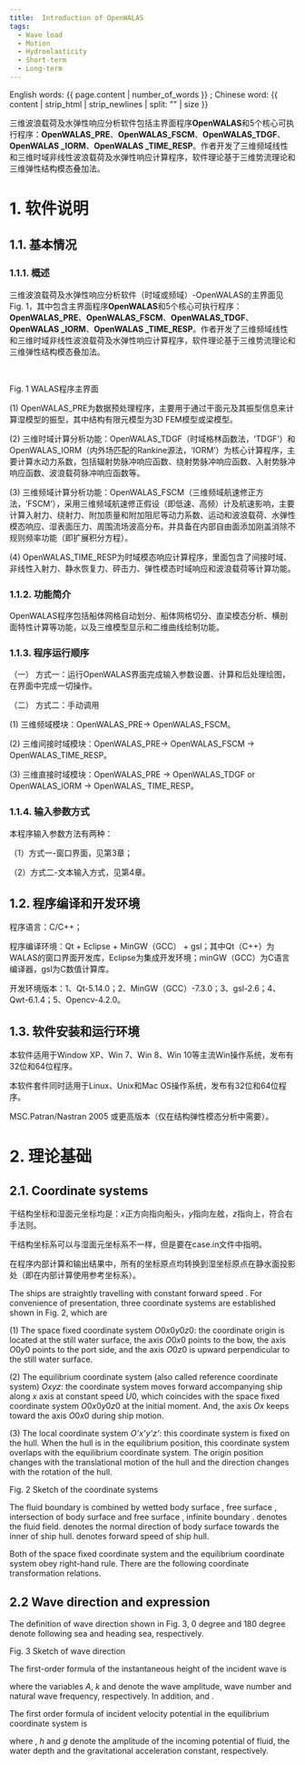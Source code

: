 ```yaml
---
title:  Introduction of OpenWALAS
tags:
  - Wave load
  - Motion
  - Hydroelasticity
  - Short-term
  - Long-term
---
```


English words: {{ page.content | number_of_words }} ; Chinese word: {{ content | strip_html | strip_newlines | split: "" | size }}

三维波浪载荷及水弹性响应分析软件包括主界面程序**OpenWALAS**和5个核心可执行程序：**OpenWALAS_PRE**、**OpenWALAS_FSCM**、**OpenWALAS_TDGF**、**OpenWALAS _IORM**、**OpenWALAS _TIME_RESP**。作者开发了三维频域线性和三维时域非线性波浪载荷及水弹性响应计算程序，软件理论基于三维势流理论和三维弹性结构模态叠加法。

<!--more-->

# 1. 软件说明

## 1.1. 基本情况

### 1.1.1.   概述

三维波浪载荷及水弹性响应分析软件（时域或频域）-OpenWALAS的主界面见Fig. 1，其中包含主界面程序**OpenWALAS**和5个核心可执行程序：**OpenWALAS_PRE**、**OpenWALAS_FSCM**、**OpenWALAS_TDGF**、**OpenWALAS _IORM**、**OpenWALAS _TIME_RESP**。作者开发了三维频域线性和三维时域非线性波浪载荷及水弹性响应计算程序，软件理论基于三维势流理论和三维弹性结构模态叠加法。

​                               

Fig. 1 WALAS程序主界面

(1)  OpenWALAS_PRE为数据预处理程序，主要用于通过干面元及其振型信息来计算湿模型的振型，其中结构有限元模型为3D FEM模型或梁模型。

(2)  三维时域计算分析功能：OpenWALAS_TDGF（时域格林函数法，‘TDGF’）和OpenWALAS_IORM（内外场匹配的Rankine源法，‘IORM’）为核心计算程序，主要计算水动力系数，包括辐射势脉冲响应函数、绕射势脉冲响应函数、入射势脉冲响应函数、波浪载荷脉冲响应函数等。

(3)  三维频域计算分析功能：OpenWALAS_FSCM（三维频域航速修正方法，‘FSCM’），采用三维频域航速修正假设（即低速、高频）计及航速影响，主要计算入射力、绕射力、附加质量和附加阻尼等动力系数、运动和波浪载荷、水弹性模态响应、湿表面压力、周围流场波高分布。并具备在内部自由面添加刚盖消除不规则频率功能（即扩展积分方程）。

(4)  OpenWALAS_TIME_RESP为时域模态响应计算程序，里面包含了间接时域、非线性入射力、静水恢复力、砰击力、弹性模态时域响应和波浪载荷等计算功能。

### 1.1.2.   功能简介

OpenWALAS程序包括船体网格自动划分、船体网格切分、直梁模态分析、横剖面特性计算等功能，以及三维模型显示和二维曲线绘制功能。

### 1.1.3.   程序运行顺序

（一）  方式一：运行OpenWALAS界面完成输入参数设置、计算和后处理绘图，在界面中完成一切操作。

（二）  方式二：手动调用

(1)  三维频域模块：OpenWALAS_PRE-> OpenWALAS_FSCM。

(2)  三维间接时域模块：OpenWALAS_PRE-> OpenWALAS_FSCM -> OpenWALAS_TIME_RESP。

(3)  三维直接时域模块：OpenWALAS_PRE -> OpenWALAS_TDGF or OpenWALAS_IORM -> OpenWALAS_ TIME_RESP。

### 1.1.4.   输入参数方式

本程序输入参数方法有两种：

（1）方式一-窗口界面，见第3章；

（2）方式二-文本输入方式，见第4章。

## 1.2. 程序编译和开发环境

程序语言：C/C++；

程序编译环境：Qt + Eclipse + MinGW（GCC） + gsl；其中Qt（C++）为WALAS的窗口界面开发库，Eclipse为集成开发环境；minGW（GCC）为C语言编译器，gsl为C数值计算库。

开发环境版本：1、Qt-5.14.0；2、MinGW（GCC）-7.3.0；3、gsl-2.6；4、Qwt-6.1.4；5、Opencv-4.2.0。

## 1.3. 软件安装和运行环境

本软件适用于Window XP、Win 7、Win 8、Win 10等主流Win操作系统，发布有32位和64位程序。

本软件套件同时适用于Linux、Unix和Mac OS操作系统，发布有32位和64位程序。

MSC.Patran/Nastran 2005 或更高版本（仅在结构弹性模态分析中需要）。

<!--more-->

# 2. 理论基础

## 2.1. Coordinate systems

干结构坐标和湿面元坐标均是：*x*正方向指向船头，*y*指向左舷，*z*指向上，符合右手法则。

干结构坐标系可以与湿面元坐标系不一样，但是要在case.in文件中指明。

在程序内部计算和输出结果中，所有的坐标原点均转换到湿坐标原点在静水面投影处（即在内部计算使用参考坐标系）。

The ships are straightly travelling with constant forward speed   . For convenience of presentation, three coordinate systems are established shown in Fig. 2, which are

(1) The space fixed coordinate system *O*0*x*0*y*0*z*0: the coordinate origin is located at the still water surface, the axis *O*0*x*0 points to the bow, the axis *O*0*y*0 points to the port side, and the axis *O*0*z*0 is upward perpendicular to the still water surface.

(2) The equilibrium coordinate system (also called reference coordinate system) *Oxyz*: the coordinate system moves forward accompanying ship along *x* axis at constant speed *U*0, which coincides with the space fixed coordinate system *O*0*x*0*y*0*z*0 at the initial moment. And, the axis *Ox* keeps toward the axis *O*0*x*0 during ship motion.

(3) The local coordinate system *O’x’y’z’*: this coordinate system is fixed on the hull. When the hull is in the equilibrium position, this coordinate system overlaps with the equilibrium coordinate system. The origin position changes with the translational motion of the hull and the direction changes with the rotation of the hull.

Fig. 2 Sketch of the coordinate systems

The fluid boundary is combined by wetted body surface   , free surface  , intersection of body surface and free surface   , infinite boundary   .   denotes the fluid field.   denotes the normal direction of body surface towards the inner of ship hull.   denotes forward speed of ship hull.

Both of the space fixed coordinate system and the equilibrium coordinate system obey right-hand rule. There are the following coordinate transformation relations.

## 2.2 Wave direction and expression

The definition of wave direction   shown in Fig. 3, 0 degree and 180 degree denote following sea and heading sea, respectively.

Fig. 3 Sketch of wave direction

The first-order formula of the instantaneous height of the incident wave is

where the variables *A*, *k* and   denote the wave amplitude, wave number and natural wave frequency, respectively. In addition,   and   .

The first order formula of incident velocity potential   in the equilibrium coordinate system is

where   , *h* and *g* denote the amplitude of the incoming potential of fluid, the water depth and the gravitational acceleration constant, respectively.
